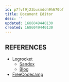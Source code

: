 ```yaml
---
id: p7fvf9j23busmdoh9h670bf
title: Document Editor
desc: ''
updated: 1686049440130
created: 1686049440130
---
```

## REFERENCES

- Logrocket
    - [Sandox](https://codesandbox.io/s/automerge-google-docs-rgsgcs?file=/src/App.js)
    - [Blog](https://blog.logrocket.com/build-google-docs-clone-react-automerge/#:~:text=First%2C%20open%20your%20terminal%20and,start%20the%20React%20developer%20server.)
- [FreeCodecamp](https://www.freecodecamp.org/news/build-a-google-docs-clone-with-react-and-firebase/)
